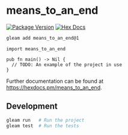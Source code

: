 # means_to_an_end

[![Package Version](https://img.shields.io/hexpm/v/means_to_an_end)](https://hex.pm/packages/means_to_an_end)
[![Hex Docs](https://img.shields.io/badge/hex-docs-ffaff3)](https://hexdocs.pm/means_to_an_end/)

```sh
gleam add means_to_an_end@1
```
```gleam
import means_to_an_end

pub fn main() -> Nil {
  // TODO: An example of the project in use
}
```

Further documentation can be found at <https://hexdocs.pm/means_to_an_end>.

## Development

```sh
gleam run   # Run the project
gleam test  # Run the tests
```
